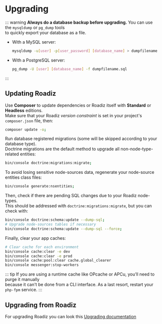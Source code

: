 # Upgrading

::: warning
**Always do a database backup before upgrading.** You can use the `mysqldump` or `pg_dump` tools  
to quickly export your database as a file.

- With a MySQL server:  
  ```bash
  mysqldump -u[user] -p[user_password] [database_name] > dumpfilename.sql
  ```
- With a PostgreSQL server:
  ```bash
  pg_dump -U [user] [database_name] -f dumpfilename.sql
  ```
:::

## Updating Roadiz

Use **Composer** to update dependencies or Roadiz itself with **Standard** or **Headless** editions.  
Make sure that your Roadiz *version constraint* is set in your project's `composer.json` file, then:

```bash
composer update -o;
```

Run database registered migrations (some will be skipped according to your database type).  
Doctrine migrations are the default method to upgrade all non-node-type-related entities:

```bash
bin/console doctrine:migrations:migrate;
```

To avoid losing sensitive node-sources data, regenerate your node-source entities class files:

```bash
bin/console generate:nsentities;
```

Then, check if there are pending SQL changes due to your Roadiz node-types.  
This should be addressed with `doctrine:migrations:migrate`, but you can check with:

```bash
bin/console doctrine:schema:update --dump-sql;
# Upgrade node-sources tables if necessary
bin/console doctrine:schema:update --dump-sql --force;
```

Finally, clear your app caches:

```bash
# Clear cache for each environment
bin/console cache:clear -e dev
bin/console cache:clear -e prod
bin/console cache:pool:clear cache.global_clearer
bin/console messenger:stop-workers
```

::: tip
If you are using a runtime cache like OPcache or APCu, you’ll need to purge it manually  
because it can't be done from a CLI interface. As a last resort, restart your `php-fpm` service.
:::

## Upgrading from Roadiz 

For upgrading Roadiz you can look this [Upgrading documentation](https://github.com/roadiz/core-bundle-dev-app/blob/develop/UPGRADE.md)
